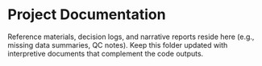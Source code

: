 # Project Documentation

Reference materials, decision logs, and narrative reports reside here (e.g., missing data summaries, QC notes). Keep this folder updated with interpretive documents that complement the code outputs.
